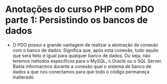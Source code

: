 # Anotações do curso PHP com PDO parte 1: Persistindo os bancos de dados

* O PDO possui a grande vantagem de realizar a abstração da conexão com o banco de dados. Significa que, após esta conexão, tudo aquilo que será feito é igual para qualquer banco de dados. Ou seja, não teremos métodos específicos para o MySQL, o Oracle ou o SQL Server. Basta informarmos durante a conexão qual o sistema de banco de dados a que nos conectamos para que todo o código permaneça inalterado